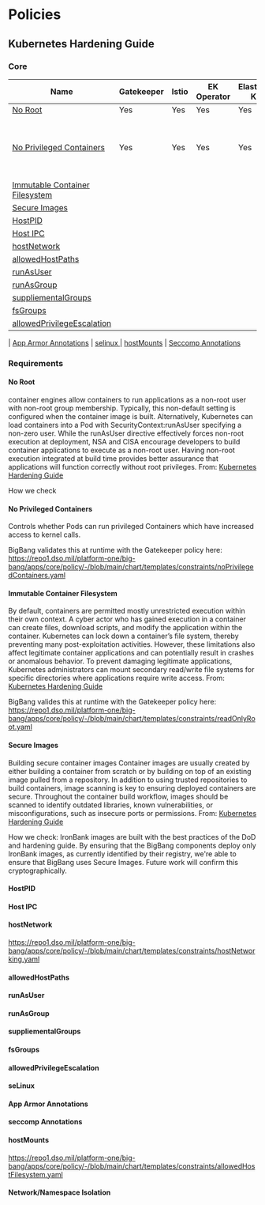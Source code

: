 # Policies

## Kubernetes Hardening Guide

### Core

| Name                                                              | Gatekeeper | Istio | EK Operator | Elasticsearch Kibana | Fluentbit                                                  | Monitoring | Twistlock |
| ----------------------------------------------------------------- | ---------- | ----- | ----------- | -------------------- | ---------------------------------------------------------- | ---------- | --------- |
| [No Root](#no-root)                                               | Yes        | Yes   | Yes         | Yes                  | Yes                                                        | yes        |
| [No Privileged Containers](#no-privileged-containers)             | Yes        | Yes   | Yes         | Yes                  | Fluentbit Daemonset requires Priv for collecting node logs | yes        |           |
| [Immutable Container Filesystem](#immutable-container-filesystem) |
| [Secure Images](#secuire-images)                                  |
| [HostPID](#host-pid)                                              |
| [Host IPC](#host-ipc)                                             |
| [hostNetwork](#host-network)                                      |
| [allowedHostPaths](#allowed-host-paths)                           |
| [runAsUser](#runAsUser)                                           |
| [runAsGroup](#runAsGroup)                                         |
| [suppliementalGroups](#suppliementalGroups)                       |
| [fsGroups](#fsGroups)                                             |
| [allowedPrivilegeEscalation](#allowedPrivilegeEscalation)         |

| [ App Armor Annotations](#app-armor-annotations)
| [ selinux ](#seLinux)
| [ hostMounts](#hostMounts)
| [Seccomp Annotations](#app-armor-annotations)

### Requirements

#### No Root

container engines allow containers to run applications as a
non-root user with non-root group membership. Typically, this non-default setting is
configured when the container image is built. Alternatively, Kubernetes can load containers into a Pod with
SecurityContext:runAsUser specifying a non-zero user. While the runAsUser
directive effectively forces non-root execution at deployment, NSA and CISA
encourage developers to build container applications to execute as a non-root user.
Having non-root execution integrated at build time provides better assurance that
applications will function correctly without root privileges. From: [Kubernetes Hardening Guide](https://media.defense.gov/2021/Aug/03/2002820425/-1/-1/1/CTR_KUBERNETES%20HARDENING%20GUIDANCE.PDF)

How we check

#### No Privileged Containers

Controls whether Pods can run privileged Containers which have increased access to kernel calls.

BigBang validates this at runtime with the Gatekeeper policy here: https://repo1.dso.mil/platform-one/big-bang/apps/core/policy/-/blob/main/chart/templates/constraints/noPrivilegedContainers.yaml

#### Immutable Container Filesystem

By default, containers are permitted mostly unrestricted execution within their own
context. A cyber actor who has gained execution in a container can create files,
download scripts, and modify the application within the container. Kubernetes can lock
down a container’s file system, thereby preventing many post-exploitation activities.
However, these limitations also affect legitimate container applications and can
potentially result in crashes or anomalous behavior. To prevent damaging legitimate
applications, Kubernetes administrators can mount secondary read/write file systems for
specific directories where applications require write access. From: [Kubernetes Hardening Guide](https://media.defense.gov/2021/Aug/03/2002820425/-1/-1/1/CTR_KUBERNETES%20HARDENING%20GUIDANCE.PDF)

BigBang valides this at runtime with the Gatekeeper policy here: https://repo1.dso.mil/platform-one/big-bang/apps/core/policy/-/blob/main/chart/templates/constraints/readOnlyRoot.yaml

#### Secure Images

Building secure container images
Container images are usually created by either building a container from scratch or by
building on top of an existing image pulled from a repository. In addition to using trusted
repositories to build containers, image scanning is key to ensuring deployed containers
are secure. Throughout the container build workflow, images should be scanned to
identify outdated libraries, known vulnerabilities, or misconfigurations, such as insecure
ports or permissions. From: [Kubernetes Hardening Guide](https://media.defense.gov/2021/Aug/03/2002820425/-1/-1/1/CTR_KUBERNETES%20HARDENING%20GUIDANCE.PDF)

How we check: IronBank images are built with the best practices of the DoD and hardening guide. By
ensuring that the BigBang components deploy only IronBank images, as currently identified by their registry,
we're able to ensure that BigBang uses Secure Images. Future work will confirm this cryptographically.

#### HostPID

#### Host IPC

#### hostNetwork

https://repo1.dso.mil/platform-one/big-bang/apps/core/policy/-/blob/main/chart/templates/constraints/hostNetworking.yaml

#### allowedHostPaths

#### runAsUser

#### runAsGroup

#### suppliementalGroups

#### fsGroups

#### allowedPrivilegeEscalation

#### seLinux

#### App Armor Annotations

#### seccomp Annotations

#### hostMounts

https://repo1.dso.mil/platform-one/big-bang/apps/core/policy/-/blob/main/chart/templates/constraints/allowedHostFilesystem.yaml

#### Network/Namespace Isolation
